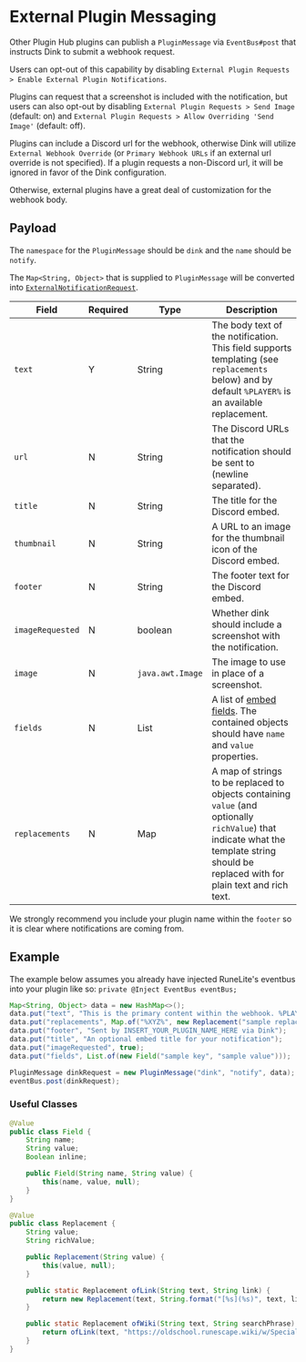 # External Plugin Messaging

Other Plugin Hub plugins can publish a `PluginMessage` via `EventBus#post` that instructs Dink to submit a webhook request.

Users can opt-out of this capability by disabling `External Plugin Requests > Enable External Plugin Notifications`.

Plugins can request that a screenshot is included with the notification, but users can also opt-out by
disabling `External Plugin Requests > Send Image` (default: on) and `External Plugin Requests > Allow Overriding 'Send Image'` (default: off).

Plugins can include a Discord url for the webhook, otherwise Dink will utilize `External Webhook Override`
(or `Primary Webhook URLs` if an external url override is not specified).
If a plugin requests a non-Discord url, it will be ignored in favor of the Dink configuration.

Otherwise, external plugins have a great deal of customization for the webhook body.

## Payload

The `namespace` for the `PluginMessage` should be `dink` and the `name` should be `notify`.

The `Map<String, Object>` that is supplied to `PluginMessage` will be converted into [`ExternalNotificationRequest`](../src/main/java/dinkplugin/domain/ExternalNotificationRequest.java).

| Field            | Required | Type             | Description                                                                                                                                                                             |
| ---------------- | -------- | ---------------- | --------------------------------------------------------------------------------------------------------------------------------------------------------------------------------------- |
| `text`           | Y        | String           | The body text of the notification. This field supports templating (see `replacements` below) and by default `%PLAYER%` is an available replacement.                                     |
| `url`            | N        | String           | The Discord URLs that the notification should be sent to (newline separated).                                                                                                           |
| `title`          | N        | String           | The title for the Discord embed.                                                                                                                                                        |
| `thumbnail`      | N        | String           | A URL to an image for the thumbnail icon of the Discord embed.                                                                                                                          |
| `footer`         | N        | String           | The footer text for the Discord embed.                                                                                                                                                  |
| `imageRequested` | N        | boolean          | Whether dink should include a screenshot with the notification.                                                                                                                         |
| `image`          | N        | `java.awt.Image` | The image to use in place of a screenshot.                                                                                                                                              |
| `fields`         | N        | List             | A list of [embed fields](https://discord.com/developers/docs/resources/message#embed-object-embed-field-structure). The contained objects should have `name` and `value` properties.    |
| `replacements`   | N        | Map              | A map of strings to be replaced to objects containing `value` (and optionally `richValue`) that indicate what the template string should be replaced with for plain text and rich text. |

We strongly recommend you include your plugin name within the `footer` so it is clear where notifications are coming from.

## Example

The example below assumes you already have injected RuneLite's eventbus into your plugin like so: `private @Inject EventBus eventBus;`

```java
Map<String, Object> data = new HashMap<>();
data.put("text", "This is the primary content within the webhook. %PLAYER% will automatically be replaced with the player name and you can define your own template replacements like %XYZ%");
data.put("replacements", Map.of("%XYZ%", new Replacement("sample replacement")));
data.put("footer", "Sent by INSERT_YOUR_PLUGIN_NAME_HERE via Dink");
data.put("title", "An optional embed title for your notification");
data.put("imageRequested", true);
data.put("fields", List.of(new Field("sample key", "sample value")));

PluginMessage dinkRequest = new PluginMessage("dink", "notify", data);
eventBus.post(dinkRequest);
```

### Useful Classes

```java
@Value
public class Field {
    String name;
    String value;
    Boolean inline;

    public Field(String name, String value) {
        this(name, value, null);
    }
}
```

```java
@Value
public class Replacement {
    String value;
    String richValue;

    public Replacement(String value) {
        this(value, null);
    }

    public static Replacement ofLink(String text, String link) {
        return new Replacement(text, String.format("[%s](%s)", text, link));
    }

    public static Replacement ofWiki(String text, String searchPhrase) {
        return ofLink(text, "https://oldschool.runescape.wiki/w/Special:Search?search=" + UrlEscapers.urlPathSegmentEscaper().escape(searchPhrase));
    }
}
```
